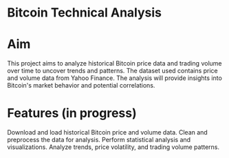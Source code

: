 # Bitcoin Technical Analysis

# Aim
This project aims to analyze historical Bitcoin price data and trading volume over time to uncover trends and patterns. 
The dataset used contains price and volume data from Yahoo Finance. The analysis will provide insights into Bitcoin's market behavior and potential correlations.

# Features (in progress)

Download and load historical Bitcoin price and volume data.
Clean and preprocess the data for analysis.
Perform statistical analysis and visualizations.
Analyze trends, price volatility, and trading volume patterns.
